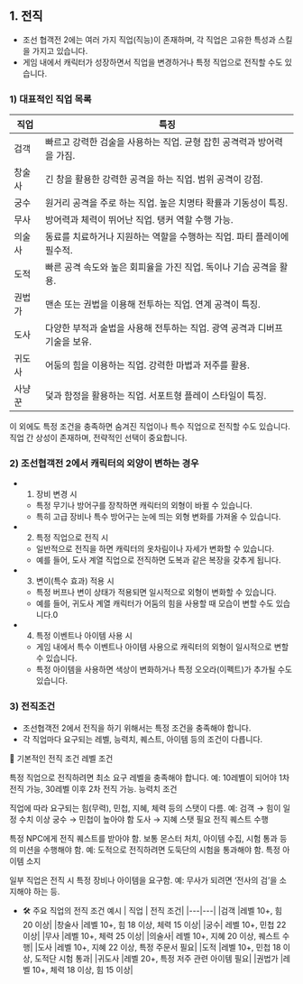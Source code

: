## 1. 전직
- 조선 협객전 2에는 여러 가지 직업(직능)이 존재하며, 각 직업은 고유한 특성과 스킬을 가지고 있습니다.
- 게임 내에서 캐릭터가 성장하면서 직업을 변경하거나 특정 직업으로 전직할 수도 있습니다.

### 1) 대표적인 직업 목록

| 직업 | 특징|
|---|---|
| 검객   | 빠르고 강력한 검술을 사용하는 직업. 균형 잡힌 공격력과 방어력을 가짐.|
| 창술사 | 긴 창을 활용한 강력한 공격을 하는 직업. 범위 공격이 강점.|
|궁수    | 원거리 공격을 주로 하는 직업. 높은 치명타 확률과 기동성이 특징.|
|무사    | 방어력과 체력이 뛰어난 직업. 탱커 역할 수행 가능.|
|의술사  | 동료를 치료하거나 지원하는 역할을 수행하는 직업. 파티 플레이에 필수적.|
|도적    | 빠른 공격 속도와 높은 회피율을 가진 직업. 독이나 기습 공격을 활용.|
|권법가  | 맨손 또는 권법을 이용해 전투하는 직업. 연계 공격이 특징.|
|도사    | 다양한 부적과 술법을 사용해 전투하는 직업. 광역 공격과 디버프 기술을 보유.|
|귀도사  | 어둠의 힘을 이용하는 직업. 강력한 마법과 저주를 활용.|
|사냥꾼  | 덫과 함정을 활용하는 직업. 서포트형 플레이 스타일이 특징.|

이 외에도 특정 조건을 충족하면 숨겨진 직업이나 특수 직업으로 전직할 수도 있습니다. 직업 간 상성이 존재하며, 전략적인 선택이 중요합니다.

### 2) 조선협객전 2에서 캐릭터의 외양이 변하는 경우
- 1. 장비 변경 시
  - 특정 무기나 방어구를 장착하면 캐릭터의 외형이 바뀔 수 있습니다.
  - 특히 고급 장비나 특수 방어구는 눈에 띄는 외형 변화를 가져올 수 있습니다.
- 2. 특정 직업으로 전직 시
  - 일반적으로 전직을 하면 캐릭터의 옷차림이나 자세가 변화할 수 있습니다.
  - 예를 들어, 도사 계열 직업으로 전직하면 도복과 같은 복장을 갖추게 됩니다.
- 3. 변이(특수 효과) 적용 시
  - 특정 버프나 변이 상태가 적용되면 일시적으로 외형이 변화할 수 있습니다.
  - 예를 들어, 귀도사 계열 캐릭터가 어둠의 힘을 사용할 때 모습이 변할 수도 있습니다.0
- 4. 특정 이벤트나 아이템 사용 시
  - 게임 내에서 특수 이벤트나 아이템 사용으로 캐릭터의 외형이 일시적으로 변할 수 있습니다.
  - 특정 아이템을 사용하면 색상이 변화하거나 특정 오오라(이펙트)가 추가될 수도 있습니다.






### 3) 전직조건
- 조선협객전 2에서 전직을 하기 위해서는 특정 조건을 충족해야 합니다.
- 각 직업마다 요구되는 레벨, 능력치, 퀘스트, 아이템 등의 조건이 다릅니다.

📌 기본적인 전직 조건
레벨 조건

특정 직업으로 전직하려면 최소 요구 레벨을 충족해야 합니다.
예: 10레벨이 되어야 1차 전직 가능, 30레벨 이후 2차 전직 가능.
능력치 조건

직업에 따라 요구되는 힘(무력), 민첩, 지혜, 체력 등의 스탯이 다름.
예:
검객 → 힘이 일정 수치 이상
궁수 → 민첩이 높아야 함
도사 → 지혜 스탯 필요
전직 퀘스트 수행

특정 NPC에게 전직 퀘스트를 받아야 함.
보통 몬스터 처치, 아이템 수집, 시험 통과 등의 미션을 수행해야 함.
예: 도적으로 전직하려면 도둑단의 시험을 통과해야 함.
특정 아이템 소지

일부 직업은 전직 시 특정 장비나 아이템을 요구함.
예: 무사가 되려면 ‘전사의 검’을 소지해야 하는 등.
- 🛠 주요 직업의 전직 조건 예시
| 직업 | 전직 조건|
|---|---|
|검객	|레벨 10+, 힘 20 이상|
|창술사	|레벨 10+, 힘 18 이상, 체력 15 이상|
|궁수|	레벨 10+, 민첩 22 이상|
|무사	|레벨 10+, 체력 25 이상|
|의술사|	레벨 10+, 지혜 20 이상, 퀘스트 수행|
|도사	|레벨 10+, 지혜 22 이상, 특정 주문서 필요|
|도적	|레벨 10+, 민첩 18 이상, 도적단 시험 통과|
|귀도사	|레벨 20+, 특정 저주 관련 아이템 필요|
|권법가	|레벨 10+, 체력 18 이상, 힘 15 이상|
